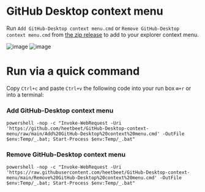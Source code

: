 # GitHub Desktop context menu
Run `Add GitHub-Desktop context menu.cmd` or `Remove GitHub-Desktop context menu.cmd` from [the zip release](https://github.com/heetbeet/GitHub-Desktop-context-menu/archive/refs/tags/0.0.2.zip) to add to your explorer context menu.

![image](https://user-images.githubusercontent.com/4103775/128999333-b1b887a2-4a1e-4468-8d3e-0d4441e67a18.png)
![image](https://user-images.githubusercontent.com/4103775/128999588-b78f420a-bf4b-4ef4-aef6-ade081890c0f.png)

# Run via a quick command

Copy `Ctrl+c` and paste `Ctrl+v` the following code into your run box `⊞+r` or into a terminal:

### Add GitHub-Desktop context menu

    powershell -nop -c "Invoke-WebRequest -Uri 'https://github.com/heetbeet/GitHub-Desktop-context-menu/raw/main/Add%20GitHub-Desktop%20context%20menu.cmd' -OutFile $env:Temp/_.bat; Start-Process $env:Temp/_.bat"

### Remove GitHub-Desktop context menu

    powershell -nop -c "Invoke-WebRequest -Uri 'https://raw.githubusercontent.com/heetbeet/GitHub-Desktop-context-menu/main/Remove%20GitHub-Desktop%20context%20menu.cmd' -OutFile $env:Temp/_.bat; Start-Process $env:Temp/_.bat"
